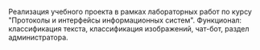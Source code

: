 Реализация учебного проекта в рамках лабораторных работ по курсу "Протоколы и интерфейсы информационных систем". Функционал: классификация текста, классификация изображений, чат-бот, раздел администратора.
